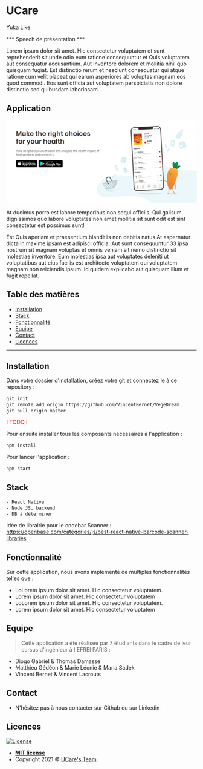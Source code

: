 # UCare

Yuka Like

*** Speech de présentation ***

Lorem ipsum dolor sit amet. Hic consectetur voluptatem et sunt reprehenderit sit unde odio eum ratione consequuntur et Quis voluptatem aut consequatur accusantium. Aut inventore dolorem et mollitia nihil quo quisquam fugiat. Est distinctio rerum et nesciunt consequatur qui atque ratione cum velit placeat qui earum asperiores ab voluptas magnam eos quod commodi. Eos sunt officia aut voluptatem perspiciatis non dolore distinctio sed quibusdam laboriosam.

## Application

<p align="center"><img src="ressource/ScreenShotSpeech.png"\></p>

At ducimus porro est labore temporibus non sequi officiis. Qui galisum dignissimos quo labore voluptates non amet mollitia sit sunt odit est sint consectetur est possimus sunt!

Est Quis aperiam et praesentium blanditiis non debitis natus At aspernatur dicta in maxime ipsam est adipisci officia. Aut sunt consequuntur 33 ipsa nostrum sit magnam voluptas et omnis veniam sit nemo distinctio sit molestiae inventore. Eum molestias ipsa aut voluptates deleniti ut voluptatibus aut eius facilis est architecto voluptatem qui voluptatem magnam non reiciendis ipsum. Id quidem explicabo aut quisquam illum et fugit repellat.

## Table des matières

-  [Installation](#Installation)
-  [Stack](#Stack)
-  [Fonctionnalité](#Fonctionnalité)
-  [Equipe](#Equipe)
-  [Contact](#Contact)
-  [Licences](#Licences)

---

## Installation

Dans votre dossier d'installation, créez votre git et connectez le à ce repository :

```
git init
git remote add origin https://github.com/VincentBernet/VegeDream
git pull origin master
```

<span style="color:red">! TODO !</span>

Pour ensuite installer tous les composants nécessaires à l'application :

```
npm install
```

Pour lancer l'application :

```
npm start
```

## Stack

```
- React Native
- Node JS, backend
- DB à déterminer
```

Idée de librairie pour le codebar Scanner : https://openbase.com/categories/js/best-react-native-barcode-scanner-libraries

## Fonctionnalité

Sur cette application, nous avons implémenté de multiples fonctionnalités telles que :

-  LoLorem ipsum dolor sit amet. Hic consectetur voluptatem.
-  Lorem ipsum dolor sit amet. Hic consectetur voluptatem
-  LoLorem ipsum dolor sit amet. Hic consectetur voluptatem.
-  Lorem ipsum dolor sit amet. Hic consectetur voluptatem

## Equipe

> Cette application a été réalisée par 7 étudiants dans le cadre de leur cursus d'ingénieur à l'EFREI PARIS : <br> 


-  Diogo Gabriel & Thomas Damasse
-  Matthieu Gédéon & Marie Léonie & Maria Sadek
-  Vincent Bernet & Vincent Lacrouts

## Contact

-  N'hésitez pas à nous contacter sur Github ou sur Linkedin

## Licences

[![License](http://img.shields.io/:license-mit-blue.svg?style=flat-square)](http://badges.mit-license.org)

-  **[MIT license](http://opensource.org/licenses/mit-license.php)**
-  Copyright 2021 © <a href="https://www.ucare.org/" target="_blank">UCare's Team</a>.
